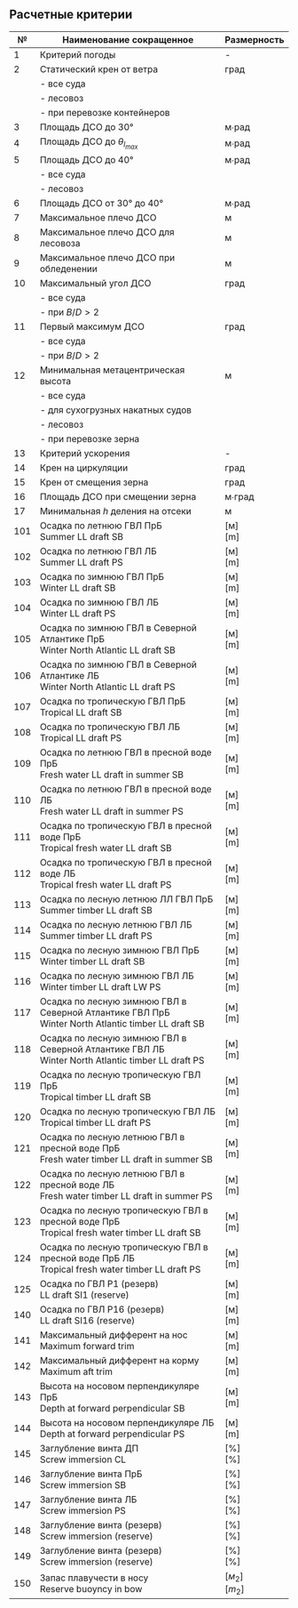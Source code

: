## Расчетные критерии

| №   | Наименование сокращенное                                                                                | Размерность           |
| --- | ------------------------------------------------------------------------------------------------------- | --------------------- |
| 1   | Критерий погоды                                                                                         | -                     |
| 2   | Статический крен от ветра                                                                               | град                  |
|     | - все суда                                                                                              |                       |
|     | - лесовоз                                                                                               |                       |
|     | - при перевозке контейнеров                                                                             |                       |
| 3   | Площадь ДСО до 30°                                                                                      | м∙рад                 |
| 4   | Площадь ДСО до $θ_{l_{max}}$                                                                            | м∙рад                 |
| 5   | Площадь ДСО до 40°                                                                                      | м∙рад                 |
|     | - все суда                                                                                              |                       |
|     | - лесовоз                                                                                               |                       |
| 6   | Площадь ДСО от 30° до 40°                                                                               | м∙рад                 |
| 7   | Максимальное плечо ДСО                                                                                  | м                     |
| 8   | Максимальное плечо ДСО для лесовоза                                                                     | м                     |
| 9   | Максимальное плечо ДСО при обледенении                                                                  | м                     |
| 10  | Максимальный угол ДСО                                                                                   | град                  |
|     | - все суда                                                                                              |                       |
|     | - при $B/D>2$                                                                                           |                       |
| 11  | Первый максимум ДСО                                                                                     | град                  |
|     | - все суда                                                                                              |                       |
|     | - при $B/D>2$                                                                                           |                       |
| 12  | Минимальная метацентрическая высота                                                                     | м                     |
|     | - все суда                                                                                              |                       |
|     | - для сухогрузных накатных судов                                                                        |                       |
|     | - лесовоз                                                                                               |                       |
|     | - при перевозке зерна                                                                                   |                       |
| 13  | Критерий ускорения                                                                                      | -                     |
| 14  | Крен на циркуляции                                                                                      | град                  |
| 15  | Крен от смещения зерна                                                                                  | град                  |
| 16  | Площадь ДСО при смещении зерна                                                                          | м∙град                |
| 17  | Минимальная $h$ деления на отсеки                                                                       | м                     |
| 101 | Осадка по летнюю ГВЛ ПрБ <br/> Summer LL draft SB                                                       | [м] <br/> [m]         |
| 102 | Осадка по летнюю ГВЛ ЛБ <br/> Summer LL draft PS                                                        | [м] <br/> [m]         |
| 103 | Осадка по зимнюю ГВЛ ПрБ <br/> Winter LL draft SB                                                       | [м] <br/> [m]         |
| 104 | Осадка по зимнюю ГВЛ ЛБ <br/> Winter LL draft PS                                                        | [м] <br/> [m]         |
| 105 | Осадка по зимнюю ГВЛ в Северной Атлантике ПрБ <br/> Winter North Atlantic LL draft SB                   | [м] <br/> [m]         |
| 106 | Осадка по зимнюю ГВЛ в Северной Атлантике ЛБ <br/> Winter North Atlantic LL draft PS                    | [м] <br/> [m]         |
| 107 | Осадка по тропическую ГВЛ ПрБ <br/> Tropical LL draft SB                                                | [м] <br/> [m]         |
| 108 | Осадка по тропическую ГВЛ ЛБ <br/> Tropical LL draft PS                                                 | [м] <br/> [m]         |
| 109 | Осадка по летнюю ГВЛ в пресной воде ПрБ <br/> Fresh water LL draft in summer SB                         | [м] <br/> [m]         |
| 110 | Осадка по летнюю ГВЛ в пресной воде ЛБ <br/> Fresh water LL draft in summer PS                          | [м] <br/> [m]         |
| 111 | Осадка по тропическую ГВЛ в пресной воде ПрБ <br/> Tropical fresh water LL draft SB                     | [м] <br/> [m]         |
| 112 | Осадка по тропическую ГВЛ в пресной воде ЛБ <br/> Tropical fresh water LL draft PS                      | [м] <br/> [m]         |
| 113 | Осадка по лесную летнюю ЛЛ ГВЛ ПрБ <br/> Summer timber LL draft SB                                      | [м] <br/> [m]         |
| 114 | Осадка по лесную летнюю ГВЛ ЛБ <br/> Summer timber LL draft PS                                          | [м] <br/> [m]         |
| 115 | Осадка по лесную зимнюю ГВЛ ПрБ <br/> Winter timber LL draft SB                                         | [м] <br/> [m]         |
| 116 | Осадка по лесную зимнюю ГВЛ ЛБ <br/> Winter timber LL draft LW PS                                       | [м] <br/> [m]         |
| 117 | Осадка по лесную зимнюю ГВЛ в Северной Атлантике ГВЛ ПрБ <br/> Winter North Atlantic timber LL draft SB | [м] <br/> [m]         |
| 118 | Осадка по лесную зимнюю ГВЛ в Северной Атлантике ГВЛ ЛБ <br/> Winter North Atlantic timber LL draft PS  | [м] <br/> [m]         |
| 119 | Осадка по лесную тропическую ГВЛ ПрБ <br/> Tropical timber LL draft SB                                  | [м] <br/> [m]         |
| 120 | Осадка по лесную тропическую ГВЛ ЛБ <br/> Tropical timber LL draft PS                                   | [м] <br/> [m]         |
| 121 | Осадка по лесную летнюю ГВЛ в пресной воде ПрБ <br/> Fresh water timber LL draft in summer SB           | [м] <br/> [m]         |
| 122 | Осадка по лесную летнюю ГВЛ в пресной воде ЛБ <br/> Fresh water timber LL draft in summer PS            | [м] <br/> [m]         |
| 123 | Осадка по лесную тропическую ГВЛ в пресной воде ПрБ <br/>  Tropical fresh water timber LL draft SB      | [м] <br/> [m]         |
| 124 | Осадка по лесную тропическую ГВЛ в пресной воде ПрБ ЛБ <br/> Tropical fresh water timber LL draft PS    | [м] <br/> [m]         |
| 125 | Осадка по ГВЛ Р1 (резерв) <br/> LL draft SI1 (reserve)                                                  | [м] <br/> [m]         |
| 140 | Осадка по ГВЛ Р16 (резерв) <br/> LL draft SI16 (reserve)                                                | [м] <br/> [m]         |
| 141 | Максимальный дифферент на нос  <br/> Maximum forward trim                                               | [м] <br/> [m]         |
| 142 | Максимальный дифферент на корму <br/> Maximum aft trim                                                  | [м] <br/> [m]         |
| 143 | Высота на носовом перпендикуляре ПрБ <br/> Depth at forward perpendicular SB                            | [м] <br/> [m]         |
| 144 | Высота на носовом перпендикуляре ЛБ <br/> Depth at forward perpendicular PS                             | [м] <br/> [m]         |
| 145 | Заглубление винта ДП <br/> Screw immersion CL                                                           | [%] <br/> [%]         |
| 146 | Заглубление винта ПрБ <br/> Screw immersion SB                                                          | [%] <br/> [%]         |
| 147 | Заглубление винта ЛБ <br/> Screw immersion PS                                                           | [%] <br/> [%]         |
| 148 | Заглубление винта (резерв) <br/> Screw immersion (reserve)                                              | [%] <br/> [%]         |
| 149 | Заглубление винта (резерв) <br/> Screw immersion (reserve)                                              | [%] <br/> [%]         |
| 150 | Запас плавучести в носу <br/> Reserve buoyncy in bow                                                    | $[м_2]$ <br/> $[m_2]$ |